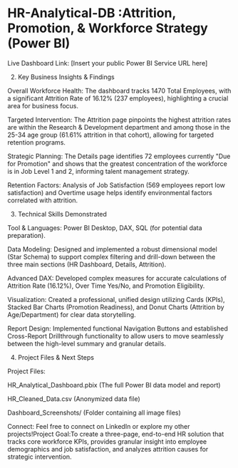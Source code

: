 ﻿# HR-Analytical-DB :Attrition, Promotion, & Workforce Strategy (Power BI)

Live Dashboard Link: [Insert your public Power BI Service URL here]

2. Key Business Insights & Findings

Overall Workforce Health: The dashboard tracks 1470 Total Employees, with a significant Attrition Rate of 16.12% (237 employees), highlighting a crucial area for business focus.

Targeted Intervention: The Attrition page pinpoints the highest attrition rates are within the Research & Development department and among those in the 25-34 age group (61.61% attrition in that cohort), allowing for targeted retention programs.

Strategic Planning: The Details page identifies 72 employees currently "Due for Promotion" and shows that the greatest concentration of the workforce is in Job Level 1 and 2, informing talent management strategy.

Retention Factors: Analysis of Job Satisfaction (569 employees report low satisfaction) and Overtime usage helps identify environmental factors correlated with attrition.

3. Technical Skills Demonstrated

Tool & Languages: Power BI Desktop, DAX, SQL (for potential data preparation).

Data Modeling: Designed and implemented a robust dimensional model (Star Schema) to support complex filtering and drill-down between the three main sections (HR Dashboard, Details, Attrition).

Advanced DAX: Developed complex measures for accurate calculations of Attrition Rate (16.12%), Over Time Yes/No, and Promotion Eligibility.

Visualization: Created a professional, unified design utilizing Cards (KPIs), Stacked Bar Charts (Promotion Readiness), and Donut Charts (Attrition by Age/Department) for clear data storytelling.

Report Design: Implemented functional Navigation Buttons and established Cross-Report Drillthrough functionality to allow users to move seamlessly between the high-level summary and granular details.

4. Project Files & Next Steps

Project Files:

HR_Analytical_Dashboard.pbix (The full Power BI data model and report)

HR_Cleaned_Data.csv (Anonymized data file)

Dashboard_Screenshots/ (Folder containing all image files)

Connect: Feel free to connect on LinkedIn or explore my other projects!Project Goal:To create a three-page, end-to-end HR solution that tracks core workforce KPIs, provides granular insight into employee demographics and job satisfaction, and analyzes attrition causes for strategic intervention.

